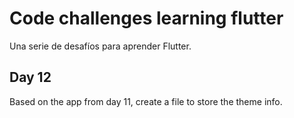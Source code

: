 # Code challenges learning flutter

Una serie de desafíos para aprender Flutter.

## Day 12

Based on the app from day 11, create a file to store the theme info.
